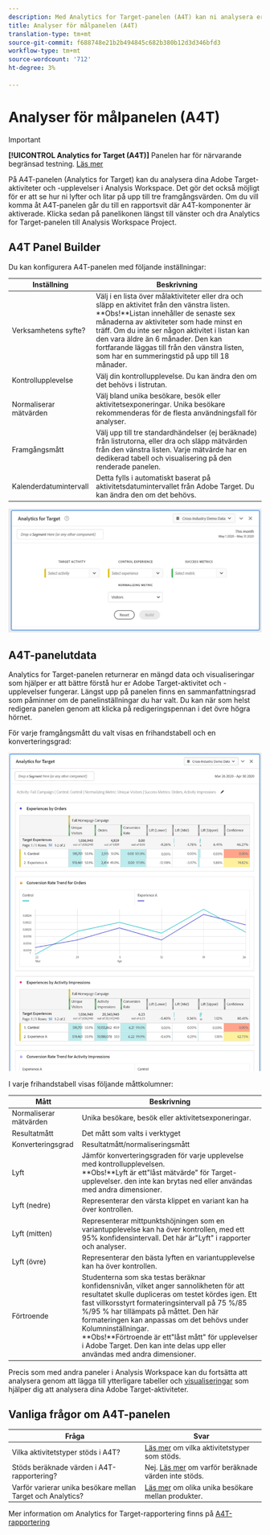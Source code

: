 ```yaml
---
description: Med Analytics for Target-panelen (A4T) kan ni analysera era Adobe Target-aktiviteter och -upplevelser i Analysis Workspace.
title: Analyser för målpanelen (A4T)
translation-type: tm+mt
source-git-commit: f688748e21b2b494845c682b380b12d3d346bfd3
workflow-type: tm+mt
source-wordcount: '712'
ht-degree: 3%

---
```



# Analyser för målpanelen (A4T)

>[!IMPORTANT]
>
>**[!UICONTROL Analytics for Target (A4T)]** Panelen har för närvarande begränsad testning. [Läs mer](https://docs.adobe.com/content/help/sv-SE/analytics/landing/an-releases.html)

På A4T-panelen (Analytics for Target) kan du analysera dina Adobe Target-aktiviteter och -upplevelser i Analysis Workspace. Det gör det också möjligt för er att se hur ni lyfter och litar på upp till tre framgångsvärden. Om du vill komma åt A4T-panelen går du till en rapportsvit där A4T-komponenter är aktiverade. Klicka sedan på panelikonen längst till vänster och dra Analytics for Target-panelen till Analysis Workspace Project.

## A4T Panel Builder

Du kan konfigurera A4T-panelen med följande inställningar:

| Inställning | Beskrivning |
|---|---|
| Verksamhetens syfte? | Välj i en lista över målaktiviteter eller dra och släpp en aktivitet från den vänstra listen.<br>**Obs!**Listan innehåller de senaste sex månaderna av aktiviteter som hade minst en träff. Om du inte ser någon aktivitet i listan kan den vara äldre än 6 månader. Den kan fortfarande läggas till från den vänstra listen, som har en summeringstid på upp till 18 månader. |
| Kontrollupplevelse | Välj din kontrollupplevelse. Du kan ändra den om det behövs i listrutan. |
| Normaliserar mätvärden | Välj bland unika besökare, besök eller aktivitetsexponeringar. Unika besökare rekommenderas för de flesta användningsfall för analyser. |
| Framgångsmått | Välj upp till tre standardhändelser (ej beräknade) från listrutorna, eller dra och släpp mätvärden från den vänstra listen. Varje mätvärde har en dedikerad tabell och visualisering på den renderade panelen. |
| Kalenderdatumintervall | Detta fylls i automatiskt baserat på aktivitetsdatumintervallet från Adobe Target. Du kan ändra den om det behövs. |

![](assets/a4t-panel-builder.png)

## A4T-panelutdata

Analytics for Target-panelen returnerar en mängd data och visualiseringar som hjälper er att bättre förstå hur er Adobe Target-aktivitet och -upplevelser fungerar. Längst upp på panelen finns en sammanfattningsrad som påminner om de panelinställningar du har valt. Du kan när som helst redigera panelen genom att klicka på redigeringspennan i det övre högra hörnet.

För varje framgångsmått du valt visas en frihandstabell och en konverteringsgrad:

![](assets/a4t-rendered.png)

I varje frihandstabell visas följande måttkolumner:

| Mått | Beskrivning |
|---|---|
| Normaliserar mätvärden | Unika besökare, besök eller aktivitetsexponeringar. |
| Resultatmått | Det mått som valts i verktyget |
| Konverteringsgrad | Resultatmått/normaliseringsmått |
| Lyft | Jämför konverteringsgraden för varje upplevelse med kontrollupplevelsen.<br>**Obs!**Lyft är ett&quot;låst mätvärde&quot; för Target-upplevelser. den inte kan brytas ned eller användas med andra dimensioner. |
| Lyft (nedre) | Representerar den värsta klippet en variant kan ha över kontrollen. |
| Lyft (mitten) | Representerar mittpunktshöjningen som en variantupplevelse kan ha över kontrollen, med ett 95% konfidensintervall. Det här är&quot;Lyft&quot; i rapporter och analyser. |
| Lyft (övre) | Representerar den bästa lyften en variantupplevelse kan ha över kontrollen. |
| Förtroende | Studenterna som ska testas beräknar konfidensnivån, vilket anger sannolikheten för att resultatet skulle dupliceras om testet kördes igen. Ett fast villkorsstyrt formateringsintervall på 75 %/85 %/95 % har tillämpats på måttet. Den här formateringen kan anpassas om det behövs under Kolumninställningar. <br>**Obs!**Förtroende är ett&quot;låst mått&quot; för upplevelser i Adobe Target. Den kan inte delas upp eller användas med andra dimensioner. |

Precis som med andra paneler i Analysis Workspace kan du fortsätta att analysera genom att lägga till ytterligare tabeller och [visualiseringar](https://docs.adobe.com/content/help/en/analytics/analyze/analysis-workspace/visualizations/freeform-analysis-visualizations.html) som hjälper dig att analysera dina Adobe Target-aktiviteter.

## Vanliga frågor om A4T-panelen

| Fråga | Svar |
|---|---|
| Vilka aktivitetstyper stöds i A4T? | [Läs mer](https://docs.adobe.com/content/help/en/target/using/integrate/a4t/a4t-faq/a4t-faq-activity-setup.html) om vilka aktivitetstyper som stöds. |
| Stöds beräknade värden i A4T-rapportering? | Nej. [Läs mer](https://docs.adobe.com/content/help/en/target/using/integrate/a4t/a4t-faq/a4t-faq-lift-and-confidence.html) om varför beräknade värden inte stöds. |
| Varför varierar unika besökare mellan Target och Analytics? | [Läs mer](https://docs.adobe.com/content/help/en/target/using/integrate/a4t/a4t-faq/a4t-faq-viewing-reports.html) om olika unika besökare mellan produkter. |

Mer information om Analytics for Target-rapportering finns på [A4T-rapportering](https://docs.adobe.com/content/help/en/target/using/integrate/a4t/reporting.html)
